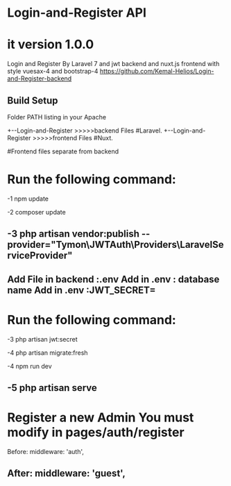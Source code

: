 # Login-and-Register API
# it version 1.0.0
Login and Register By Laravel 7 and jwt backend and nuxt.js frontend with style vuesax-4 and bootstrap-4 
https://github.com/Kemal-Helios/Login-and-Register-backend

## Build Setup

Folder PATH listing in your Apache

+--Login-and-Register >>>>>backend Files #Laravel.
+--Login-and-Register >>>>>frontend Files #Nuxt.

#Frontend files separate from backend

# Run the following command:

-1 npm update 

-2 composer update

-3 php artisan vendor:publish --provider="Tymon\JWTAuth\Providers\LaravelServiceProvider"
---------------------------

Add File in backend :.env
Add in .env : database name
Add in .env :JWT_SECRET=
---------------------------
# Run the following command:

-3 php artisan jwt:secret

-4 php artisan migrate:fresh

-4 npm run dev

-5 php artisan serve
---------------------------
# Register a new Admin You must modify in pages/auth/register 

Before: middleware: 'auth',

After: middleware: 'guest',
---------------------------
